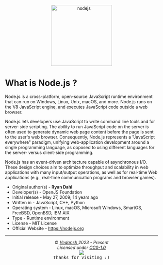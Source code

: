 <div align="center">
    <img
        src="https://cdn.jsdelivr.net/gh/offensive-vk/Icons@master/nodejs/nodejs-original.svg"
        height=200
        width=200
        alt="nodejs"
    >
</div>

# **What is Node.js** ?

Node.js is a cross-platform, open-source JavaScript runtime environment that can run on Windows, Linux, Unix, macOS, and more. Node.js runs on the V8 JavaScript engine, and executes JavaScript code outside a web browser.

Node.js lets developers use JavaScript to write command line tools and for server-side scripting. The ability to run JavaScript code on the server is often used to generate dynamic web page content before the page is sent to the user's web browser. Consequently, Node.js represents a "JavaScript everywhere" paradigm, unifying web-application development around a single programming language, as opposed to using different languages for the server- versus client-side programming.

Node.js has an event-driven architecture capable of asynchronous I/O. These design choices aim to optimize throughput and scalability in web applications with many input/output operations, as well as for real-time Web applications (e.g., real-time communication programs and browser games).

- Original author(s) - **Ryan Dahl**
- Developer(s) - OpenJS Foundation
- Initial release - May 27, 2009; 14 years ago
- Written in - JavaScript, C++, Python
- Operating system -  Linux, macOS, Microsoft Windows, SmartOS, FreeBSD, OpenBSD, IBM AIX
- Type - Runtime environment
- License - MIT License
- Official Website - <https://nodejs.org>

***

<p align="center">
  <i>&copy; <a href="https://github.com/offensive-vk/">Vedansh </a> 2023 - Present</i><br>
  <i>Licensed under <a href="https://github.com/offensive-vk/UntilEverything#CC0-1.0-1-ov-file">CC0-1.0</a></i><br>
  <a href="https://github.com/TheHamsterBot"><img src="https://i.ibb.co/4KtpYxb/octocat-clean-mini.png" /></a><br>
  <kbd>Thanks for visiting :)</kbd>
</p>
